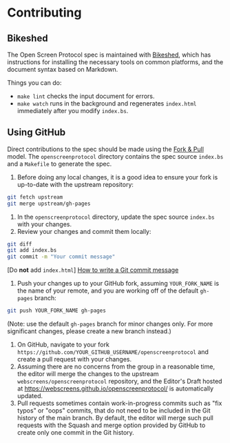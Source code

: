 # Contributing

## Bikeshed 

The Open Screen Protocol spec is maintained with
[Bikeshed](https://tabatkins.github.io/bikeshed/), which has instructions for
installing the necessary tools on common platforms, and the document syntax
based on Markdown.

Things you can do:

* `make lint` checks the input document for errors.
* `make watch` runs in the background and regenerates `index.html` immediately
   after you modify `index.bs`.

## Using GitHub

Direct contributions to the spec should be made using the [Fork &
Pull](https://help.github.com/articles/using-pull-requests/#fork--pull)
model. The `openscreenprotocol` directory contains the spec source `index.bs`
and a `Makefile` to generate the spec.

1. Before doing any local changes, it is a good idea to ensure your fork is up-to-date with the upstream repository:
```bash
git fetch upstream
git merge upstream/gh-pages
```
1. In the `openscreenprotocol` directory, update the spec source `index.bs` with your changes.
1. Review your changes and commit them locally:
```bash
git diff
git add index.bs
git commit -m "Your commit message"
```
[Do **not** add `index.html`]
[How to write a Git commit message](http://chris.beams.io/posts/git-commit/)
1. Push your changes up to your GitHub fork, assuming `YOUR_FORK_NAME` is the name of your remote, and you are working off of the default `gh-pages` branch:
```bash
git push YOUR_FORK_NAME gh-pages
```
(Note: use the default `gh-pages` branch for minor changes only. For more significant changes, please create a new branch instead.)
1. On GitHub, navigate to your fork `https://github.com/YOUR_GITHUB_USERNAME/openscreenprotocol` and create a pull request with your changes.
1. Assuming there are no concerns from the group in a reasonable time, the editor will merge the changes to the upstream `webscreens/openscreenprotocol` repository, and the Editor's Draft hosted at https://webscreens.github.io/openscreenprotocol/ is automatically updated.
1. Pull requests sometimes contain work-in-progress commits such as "fix typos" or
"oops" commits, that do not need to be included in the Git history of the main
branch. By default, the editor will merge such pull requests with the Squash and
merge option provided by GitHub to create only one commit in the Git history.


